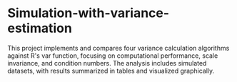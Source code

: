 # Simulation-with-variance-estimation
This project implements and compares four variance calculation algorithms against R's var function, focusing on computational performance, scale invariance, and condition numbers. The analysis includes simulated datasets, with results summarized in tables and visualized graphically.
